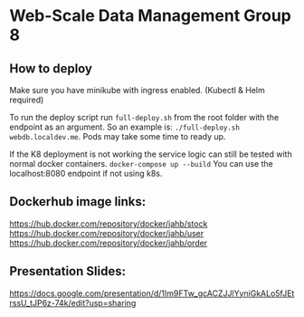 # Web-Scale Data Management Group 8

## How to deploy
Make sure you have minikube with ingress enabled. (Kubectl & Helm required)

To run the deploy script run `full-deploy.sh` from the root folder with the endpoint as an argument. So an example is: `./full-deploy.sh webdb.localdev.me`.
Pods may take some time to ready up.

If the K8 deployment is not working the service logic can still be tested with normal docker containers.
`docker-compose up --build`
You can use the localhost:8080 endpoint if not using k8s.

## Dockerhub image links:
https://hub.docker.com/repository/docker/jahb/stock
https://hub.docker.com/repository/docker/jahb/user
https://hub.docker.com/repository/docker/jahb/order


## Presentation Slides:
https://docs.google.com/presentation/d/1Im9FTw_gcACZJJlYyniGkALo5fJEtrssU_tJP6z-74k/edit?usp=sharing

<!-- 



# Web-scale Data Management Project Template

Basic project structure with Python's Flask and Redis. 
**You are free to use any web framework in any language and any database you like for this project.**


To use the databases, you need to generate keyfiles for each DB.

```
mkdir keyfiles
openssl rand -base64 756 > keyfiles/order-keyfile
openssl rand -base64 756 > keyfiles/payment-keyfile
openssl rand -base64 756 > keyfiles/stock-keyfile
chmod 400 keyfiles/*
chown 999:999 keyfiles/*
```

To start up the docker container:
```commandline
docker-compose up --build
```

To connect to one of the running MongoDB instances:

1. First, start up the docker container
2. Then run the mongosh command on the desired DB image, one of `{payment,stock,order}-db`.
    ```commandline
   docker exec -it payment-db mongosh --username root --password mongo
   ```
   You are now connected and authenticated with the payment db.

To run the python tests,

1. First, start up the docker container
2. Then run
   ```commandline
   python test/test_microservices.py
   ```

### Project structure

* `env`
    Folder containing the Redis env variables for the docker-compose deployment
    
* `helm-config` 
   Helm chart values for Redis and ingress-nginx
        
* `k8s`
    Folder containing the kubernetes deployments, apps and services for the ingress, order, payment and stock services.
    
* `order`
    Folder containing the order application logic and dockerfile. 
    
* `payment`
    Folder containing the payment application logic and dockerfile. 

* `stock`
    Folder containing the stock application logic and dockerfile. 

* `test`
    Folder containing some basic correctness tests for the entire system. (Feel free to enhance them)

### Deployment types:

#### docker-compose (local development)

After coding the REST endpoint logic run `docker-compose up --build` in the base folder to test if your logic is correct
(you can use the provided tests in the `\test` folder and change them as you wish). 

***Requirements:*** You need to have docker and docker-compose installed on your machine.

#### Local k8s Cluster



***Requirements:*** 
1. Make sure there is access to kubectl.
2. Make sure there is an image of all the Dockerfiles in this project. Where the names correspond to:
    * mongo -> weddatamanagementmongo:latest
    * mongo-setup -> weddatamanagementmongosetup
    * order -> order-service:latest
    * payment -> payment-service:latest
    * stock -> stock-service:latest
    !Step 2 not needed now it pulls from Jahb dockerhub repos
3. Setup the databases: 
    add helm repo: `helm repo add bitnami https://charts.bitnami.com/bitnami`
    payment-db: `helm install payment-db --set auth.rootPassword=mongo,architecture=replicaset,persistence.size=200Mi,persistence.enabled=true,readinessProbe.initialDelaySeconds=20,readinessProbe.timeoutSeconds=20 bitnami/mongodb`
    order-db: `helm install order-db --set auth.rootPassword=mongo,architecture=replicaset,persistence.size=200Mi,persistence.enabled=true,readinessProbe.initialDelaySeconds=20,readinessProbe.timeoutSeconds=20 bitnami/mongodb`
    stock-db: `helm install stock-db --set auth.rootPassword=mongo,architecture=replicaset,persistence.size=200Mi,persistence.enabled=true,readinessProbe.initialDelaySeconds=20,readinessProbe.timeoutSeconds=20 bitnami/mongodb`
4. run `kubectl apply -f ./k8s/ngninx-ingress-controller.yaml` Which spawnsthe nginx ingress controller inside another namespace.
5. run `kubectl apply -f ./k8s/services-deployment.yaml` which spins up all the flask api's and the nginx gateway.  
6. Forward the port: `kubectl port-forward --namespace=ingress-nginx service/ingress-nginx-controller 8080:80`
7. goto webdb.localdev.me:8080 to access the services.


Resources: https://kubernetes.github.io/ingress-nginx/deploy/#quick-start
Using minikube ingress might be manually enabled.
`kubectl apply -f https://raw.githubusercontent.com/kubernetes/ingress-nginx/controller-v1.2.0/deploy/static/provider/cloud/deploy.yaml`


*** OLD minikube (local k8s cluster) ***

This setup is for local k8s testing to see if your k8s config works before deploying to the cloud. 
First deploy your database using helm by running the `deploy-charts-minicube.sh` file (in this example the DB is Redis 
but you can find any database you want in https://artifacthub.io/ and adapt the script). Then adapt the k8s configuration files in the
`\k8s` folder to mach your system and then run `kubectl apply -f .` in the k8s folder. 

***Requirements:*** You need to have minikube (with ingress enabled) and helm installed on your machine.

#### kubernetes cluster (managed k8s cluster in the cloud)

Similarly to the `minikube` deployment but run the `deploy-charts-cluster.sh` in the helm step to also install an ingress to the cluster. 

***Requirements:*** You need to have access to kubectl of a k8s cluster. -->
